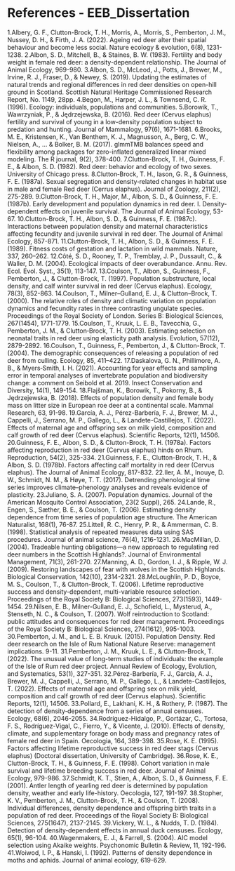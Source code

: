 # References - EEB_Dissertation
1.Albery, G. F., Clutton-Brock, T. H., Morris, A., Morris, S., Pemberton, J. M., Nussey, D. H., & Firth, J. A. (2022). Ageing red deer alter their spatial behaviour and become less social. Nature ecology & evolution, 6(8), 1231-1238.
2.Albon, S. D., Mitchell, B., & Staines, B. W. (1983). Fertility and body weight in female red deer: a density-dependent relationship. The Journal of Animal Ecology, 969-980.
3.Albon, S. D., McLeod, J., Potts, J., Brewer, M., Irvine, R. J., Fraser, D., & Newey, S. (2019). Updating the estimates of natural trends and regional differences in red deer densities on open-hill ground in Scotland. Scottish Natural Heritage Commissioned Research Report, No. 1149, 28pp.
4.Begon, M., Harper, J. L., & Townsend, C. R. (1996). Ecology: individuals, populations and communities.
5.Borowik, T., Wawrzyniak, P., & Jędrzejewska, B. (2016). Red deer (Cervus elaphus) fertility and survival of young in a low-density population subject to predation and hunting. Journal of Mammalogy, 97(6), 1671-1681.
6.Brooks, M. E., Kristensen, K., Van Benthem, K. J., Magnusson, A., Berg, C. W., Nielsen, A., ... & Bolker, B. M. (2017). glmmTMB balances speed and flexibility among packages for zero-inflated generalized linear mixed modeling. The R journal, 9(2), 378-400.
7.Clutton-Brock, T. H., Guinness, F. E., & Albon, S. D. (1982). Red deer: behavior and ecology of two sexes. University of Chicago press.
8.Clutton‐Brock, T. H., Iason, G. R., & Guinness, F. E. (1987a). Sexual segregation and density‐related changes in habitat use in male and female Red deer (Cerrus elaphus). Journal of Zoology, 211(2), 275-289.
9.Clutton-Brock, T. H., Major, M., Albon, S. D., & Guinness, F. E. (1987b). Early development and population dynamics in red deer. I. Density-dependent effects on juvenile survival. The Journal of Animal Ecology, 53-67.
10.Clutton-Brock, T. H., Albon, S. D., & Guinness, F. E. (1987c). Interactions between population density and maternal characteristics affecting fecundity and juvenile survival in red deer. The Journal of Animal Ecology, 857-871.
11.Clutton-Brock, T. H., Albon, S. D., & Guinness, F. E. (1989). Fitness costs of gestation and lactation in wild mammals. Nature, 337, 260–262.
12.Côté, S. D., Rooney, T. P., Tremblay, J. P., Dussault, C., & Waller, D. M. (2004). Ecological impacts of deer overabundance. Annu. Rev. Ecol. Evol. Syst., 35(1), 113-147.
13.Coulson, T., Albon, S., Guinness, F., Pemberton, J., & Clutton-Brock, T. (1997). Population substructure, local density, and calf winter survival in red deer (Cervus elaphus). Ecology, 78(3), 852-863.
14.Coulson, T., Milner–Gulland, E. J., & Clutton–Brock, T. (2000). The relative roles of density and climatic variation on population dynamics and fecundity rates in three contrasting ungulate species. Proceedings of the Royal Society of London. Series B: Biological Sciences, 267(1454), 1771-1779.
15.Coulson, T., Kruuk, L. E. B., Tavecchia, G., Pemberton, J. M., & Clutton‐Brock, T. H. (2003). Estimating selection on neonatal traits in red deer using elasticity path analysis. Evolution, 57(12), 2879-2892.
16.Coulson, T., Guinness, F., Pemberton, J., & Clutton-Brock, T. (2004). The demographic consequences of releasing a population of red deer from culling. Ecology, 85, 411–422.
17.Daskalova, G. N., Phillimore, A. B., & Myers‐Smith, I. H. (2021). Accounting for year effects and sampling error in temporal analyses of invertebrate population and biodiversity change: a comment on Seibold et al. 2019. Insect Conservation and Diversity, 14(1), 149-154.
18.Flajšman, K., Borowik, T., Pokorny, B., & Jędrzejewska, B. (2018). Effects of population density and female body mass on litter size in European roe deer at a continental scale. Mammal Research, 63, 91-98.
19.García, A. J., Pérez-Barbería, F. J., Brewer, M. J., Cappelli, J., Serrano, M. P., Gallego, L., & Landete-Castillejos, T. (2022). Effects of maternal age and offspring sex on milk yield, composition and calf growth of red deer (Cervus elaphus). Scientific Reports, 12(1), 14506.
20.Guinness, F. E., Albon, S. D., & Clutton-Brock, T. H. (1978a). Factors affecting reproduction in red deer (Cervus elaphus) hinds on Rhum. Reproduction, 54(2), 325-334.
21.Guinness, F. E., Clutton-Brock, T. H., & Albon, S. D. (1978b). Factors affecting calf mortality in red deer (Cervus elaphus). The Journal of Animal Ecology, 817-832.
22.Iler, A. M., Inouye, D. W., Schmidt, N. M., & Høye, T. T. (2017). Detrending phenological time series improves climate–phenology analyses and reveals evidence of plasticity.
23.Juliano, S. A. (2007). Population dynamics. Journal of the American Mosquito Control Association, 23(2 Suppl), 265.
24.Lande, R., Engen, S., Sæther, B. E., & Coulson, T. (2006). Estimating density dependence from time series of population age structure. The American Naturalist, 168(1), 76-87.
25.Littell, R. C., Henry, P. R., & Ammerman, C. B. (1998). Statistical analysis of repeated measures data using SAS procedures. Journal of animal science, 76(4), 1216-1231.
26.MacMillan, D. (2004). Tradeable hunting obligations—a new approach to regulating red deer numbers in the Scottish Highlands?. Journal of Environmental Management, 71(3), 261-270.
27.Manning, A. D., Gordon, I. J., & Ripple, W. J. (2009). Restoring landscapes of fear with wolves in the Scottish Highlands. Biological Conservation, 142(10), 2314-2321.
28.McLoughlin, P. D., Boyce, M. S., Coulson, T., & Clutton-Brock, T. (2006). Lifetime reproductive success and density-dependent, multi-variable resource selection. Proceedings of the Royal Society B: Biological Sciences, 273(1593), 1449-1454.
29.Nilsen, E. B., Milner-Gulland, E. J., Schofield, L., Mysterud, A., Stenseth, N. C., & Coulson, T. (2007). Wolf reintroduction to Scotland: public attitudes and consequences for red deer management. Proceedings of the Royal Society B: Biological Sciences, 274(1612), 995-1003.
30.Pemberton, J. M., and L. E. B. Kruuk. (2015). Population Density. Red deer research on the Isle of Rum National Nature Reserve: management implications. 9-11.
31.Pemberton, J. M., Kruuk, L. E., & Clutton-Brock, T. (2022). The unusual value of long-term studies of individuals: the example of the Isle of Rum red deer project. Annual Review of Ecology, Evolution, and Systematics, 53(1), 327-351.
32.Pérez-Barbería, F. J., García, A. J., Brewer, M. J., Cappelli, J., Serrano, M. P., Gallego, L., & Landete-Castillejos, T. (2022). Effects of maternal age and offspring sex on milk yield, composition and calf growth of red deer (Cervus elaphus). Scientific Reports, 12(1), 14506.
33.Pollard, E., Lakhani, K. H., & Rothery, P. (1987). The detection of density‐dependence from a series of annual censuses. Ecology, 68(6), 2046-2055.
34.Rodríguez-Hidalgo, P., Gortázar, C., Tortosa, F. S., Rodríguez-Vigal, C., Fierro, Y., & Vicente, J. (2010). Effects of density, climate, and supplementary forage on body mass and pregnancy rates of female red deer in Spain. Oecologia, 164, 389-398.
35.Rose, K. E. (1995). Factors affecting lifetime reproductive success in red deer stags (Cervus elaphus) (Doctoral dissertation, University of Cambridge).
36.Rose, K. E., Clutton-Brock, T. H., & Guinness, F. E. (1998). Cohort variation in male survival and lifetime breeding success in red deer. Journal of Animal Ecology, 979-986.
37.Schmidt, K. T., Stien, A., Albon, S. D., & Guinness, F. E. (2001). Antler length of yearling red deer is determined by population density, weather and early life-history. Oecologia, 127, 191-197.
38.Stopher, K. V., Pemberton, J. M., Clutton-Brock, T. H., & Coulson, T. (2008). Individual differences, density dependence and offspring birth traits in a population of red deer. Proceedings of the Royal Society B: Biological Sciences, 275(1647), 2137-2145.
39.Vickery, W. L., & Nudds, T. D. (1984). Detection of density‐dependent effects in annual duck censuses. Ecology, 65(1), 96-104.
40.Wagenmakers, E. J., & Farrell, S. (2004). AIC model selection using Akaike weights. Psychonomic Bulletin & Review, 11, 192-196.
41.Woiwod, I. P., & Hanski, I. (1992). Patterns of density dependence in moths and aphids. Journal of animal ecology, 619-629.

